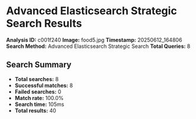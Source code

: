 # Advanced Elasticsearch Strategic Search Results

**Analysis ID:** c001f240
**Image:** food5.jpg
**Timestamp:** 20250612_164806
**Search Method:** Advanced Elasticsearch Strategic Search
**Total Queries:** 8

## Search Summary

- **Total searches:** 8
- **Successful matches:** 8
- **Failed searches:** 0
- **Match rate:** 100.0%
- **Search time:** 105ms
- **Total results:** 40

